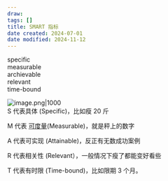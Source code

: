 ```yaml
---
draw:
tags: []
title: SMART 指标
date created: 2024-07-01
date modified: 2024-11-12
---
```


specific  
measurable  
archievable  
relevant  
time-bound

![image.png|1000](https://imagehosting4picgo.oss-cn-beijing.aliyuncs.com/imagehosting/fix-dir%2Fpicgo%2Fpicgo-clipboard-images%2F2024%2F07%2F01%2F15-54-42-47bb8d1ec11c959015f2d0abab51c8fe-20240701155441-e37176.png)  
S 代表具体 (Specific)，比如瘦 20 斤

M 代表 [可度量](https://www.zhihu.com/search?q=%E5%8F%AF%E5%BA%A6%E9%87%8F&search_source=Entity&hybrid_search_source=Entity&hybrid_search_extra=%7B%22sourceType%22%3A%22answer%22%2C%22sourceId%22%3A3537785563%7D)(Measurable)，就是秤上的数字

A 代表可实现 (Attainable)，反正有无数成功案例

R 代表相关性 (Relevant），一般情况下瘦了都能变好看些

T 代表有时限 (Time-bound)，比如限期 3 个月。
